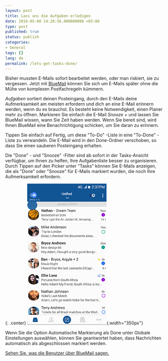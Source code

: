 ```yaml
---
layout: post
title: Lass uns die Aufgaben erledigen
date: 2016-05-08 14:28:56.000000000 +03:00
type: post
published: true
status: publish
categories:
- General
tags: []
lang: de
permalink: /lets-get-tasks-done/
---
```


Bisher mussten E-Mails sofort bearbeitet werden, oder man riskiert, sie zu vergessen. Jetzt mit [BlueMail](http://bluemail.me) können Sie sich um E-Mails später ohne die Mühe von komplexen Postfachregeln kümmern.

*Aufgaben* sortiert deinen Posteingang, durch den E-Mails deine Aufmerksamkeit am meisten erfordern und dich an eine E-Mail erinnern werden, wenn du es brauchst. Es besteht keine Notwendigkeit, einen Planer mehr zu öffnen. Markieren Sie einfach die E-Mail *Snooze +* und lassen Sie BlueMail wissen, wann Sie Zeit haben werden. Wenn Sie bereit sind, wird Ihnen BlueMail eine Benachrichtigung schicken, um Sie daran zu erinnern.

Tippen Sie einfach auf Fertig, um diese "To-Do" -Liste in eine "To-Done" -Liste zu verwandeln. Die E-Mail wird in den Done-Ordner verschoben, so dass Sie einen sauberen Posteingang erhalten.

Die "Done" - und "Snooze" -Filter sind ab sofort in der Tasks-Ansicht verfügbar, um Ihnen zu helfen, Ihre Aufgabenliste besser zu organisieren. Durch Tippen auf den Picker unter "Tasks" können Sie E-Mails anzeigen, die als "Done" oder "Snooze" für E-Mails markiert wurden, die noch Ihre Aufmerksamkeit erfordern.

{: .center}
![Done](/assets/BlueMail_Tip_Tasks_Done.gif){:width="350px"}

Wenn Sie die Option Automatische Markierung als Done unter Globale Einstellungen auswählen, können Sie geantwortet haben, dass Nachrichten automatisch als abgeschlossen markiert werden.

[Sehen Sie, was die Benutzer über BlueMail sagen.](http://bluemailreviews.com)
